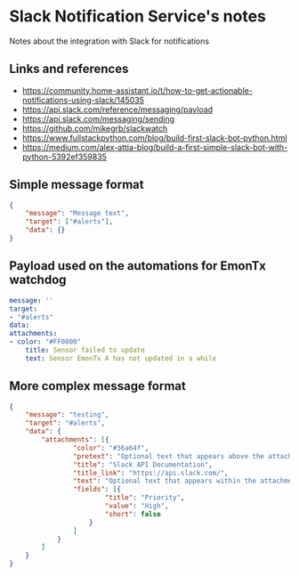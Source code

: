 # Slack Notification Service's notes

Notes about the integration with Slack for notifications

## Links and references

- <https://community.home-assistant.io/t/how-to-get-actionable-notifications-using-slack/145035>
- <https://api.slack.com/reference/messaging/payload>
- <https://api.slack.com/messaging/sending>
- <https://github.com/mikegrb/slackwatch>
- <https://www.fullstackpython.com/blog/build-first-slack-bot-python.html>
- <https://medium.com/alex-attia-blog/build-a-first-simple-slack-bot-with-python-5392ef359835>

## Simple message format

```json
{
    "message": "Message text",
    "target": ["#alerts"],
    "data": {}
}
```

## Payload used on the automations for EmonTx watchdog

```yaml
message: ''
target:
- "#alerts"
data:
attachments:
- color: "#FF0000"
    title: Sensor failed to update
    text: Sensor EmonTx A has not updated in a while
```

## More complex message format

```json
{
    "message": "testing",
    "target": "#alerts",
    "data": {
        "attachments": [{
                "color": "#36a64f",
                "pretext": "Optional text that appears above the attachment block",
                "title": "Slack API Documentation",
                "title_link": "https://api.slack.com/",
                "text": "Optional text that appears within the attachment",
                "fields": [{
                        "title": "Priority",
                        "value": "High",
                        "short": false
                    }
                ]
            }
        ]
    }
}
```

